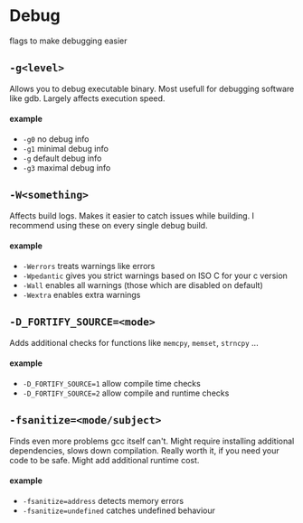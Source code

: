 # Debug
flags to make debugging easier

## `-g<level>`
Allows you to debug executable binary. Most usefull for debugging software like gdb. Largely affects execution speed.
#### example
- `-g0` no debug info
- `-g1` minimal debug info
- `-g`  default debug info
- `-g3` maximal debug info


## `-W<something>`
Affects build logs. Makes it easier to catch issues while building. I recommend using these on every single debug build.
#### example
- `-Werrors` treats warnings like errors
- `-Wpedantic` gives you strict warnings based on ISO C for your c version
- `-Wall` enables all warnings (those which are disabled on default)
- `-Wextra` enables extra warnings


## `-D_FORTIFY_SOURCE=<mode>`
Adds additional checks for functions like `memcpy`, `memset`, `strncpy` ...
#### example
- `-D_FORTIFY_SOURCE=1` allow compile time checks
- `-D_FORTIFY_SOURCE=2` allow compile and runtime checks


## `-fsanitize=<mode/subject>`
Finds even more problems gcc itself can't. Might require installing additional dependencies, slows down compilation. Really worth it, if you need your code to be safe. Might add additional runtime cost.
#### example
- `-fsanitize=address` detects memory errors
- `-fsanitize=undefined` catches undefined behaviour


